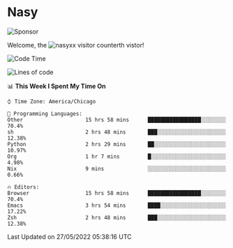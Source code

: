 # Nasy

<!--
<p align="center">
<img height="200" src="https://github-readme-stats.vercel.app/api?username=nasyxx&count_private=true&show_icons=true&theme=dracula&include_all_commits=true"/>
<img height="200" src="https://github-readme-stats.vercel.app/api/top-langs/?username=nasyxx&theme=dracula&hide=html,jupyter+notebook&count_private=true&show_icons=true"/>
</p>

  
----------------
-->

![Sponsor](https://img.shields.io/static/v1.svg?label=Sponsor&message=%E2%9D%A4&logo=GitHub&style=flat&color=pink)
 
Welcome, the ![nasyxx visitor counter](https://count.getloli.com/get/@nasyxx?theme=rule34)th vistor!
 
<!--START_SECTION:waka-->
![Code Time](http://img.shields.io/badge/Code%20Time-0%20secs-blue)

![Lines of code](https://img.shields.io/badge/From%20Hello%20World%20I%27ve%20Written-5%20Million%20lines%20of%20code-blue)

📊 **This Week I Spent My Time On** 

```text
⌚︎ Time Zone: America/Chicago

💬 Programming Languages: 
Other                    15 hrs 58 mins      █████████████████░░░░░░░░   70.4% 
sh                       2 hrs 48 mins       ███░░░░░░░░░░░░░░░░░░░░░░   12.38% 
Python                   2 hrs 29 mins       ██░░░░░░░░░░░░░░░░░░░░░░░   10.97% 
Org                      1 hr 7 mins         █░░░░░░░░░░░░░░░░░░░░░░░░   4.98% 
Nix                      9 mins              ░░░░░░░░░░░░░░░░░░░░░░░░░   0.66%

🔥 Editors: 
Browser                  15 hrs 58 mins      █████████████████░░░░░░░░   70.4% 
Emacs                    3 hrs 54 mins       ████░░░░░░░░░░░░░░░░░░░░░   17.22% 
Zsh                      2 hrs 48 mins       ███░░░░░░░░░░░░░░░░░░░░░░   12.38%

```


 Last Updated on 27/05/2022 05:38:16 UTC
<!--END_SECTION:waka-->

<!-- ![visitors](https://visitor-badge.laobi.icu/badge?page_id=nasyxx.nasyxx) -->
